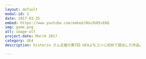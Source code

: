 ```yaml
---
layout: default
modal-id: 2
date: 2017-03-25
embed: https://www.youtube.com/embed/OUu3U85sE6Q
img: game.png
alt: image-alt
project-date: March 2017
category: UE4
description: historia さん主催の第7回 UE4ぷちコンに初めて提出した作品。

---
```


